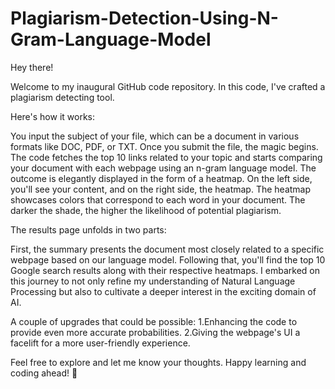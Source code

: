 # Plagiarism-Detection-Using-N-Gram-Language-Model

Hey there!

Welcome to my inaugural GitHub code repository. In this code, I've crafted a plagiarism detecting tool.

Here's how it works:

You input the subject of your file, which can be a document in various formats like DOC, PDF, or TXT.
Once you submit the file, the magic begins. The code fetches the top 10 links related to your topic and starts comparing your document with each webpage using an n-gram language model.
The outcome is elegantly displayed in the form of a heatmap. On the left side, you'll see your content, and on the right side, the heatmap. The heatmap showcases colors that correspond to each word in your document. The darker the shade, the higher the likelihood of potential plagiarism.

The results page unfolds in two parts:

First, the summary presents the document most closely related to a specific webpage based on our language model.
Following that, you'll find the top 10 Google search results along with their respective heatmaps.
I embarked on this journey to not only refine my understanding of Natural Language Processing but also to cultivate a deeper interest in the exciting domain of AI.

A couple of upgrades that could be possible:
1.Enhancing the code to provide even more accurate probabilities.
2.Giving the webpage's UI a facelift for a more user-friendly experience.

Feel free to explore and let me know your thoughts. Happy learning and coding ahead! 🚀
